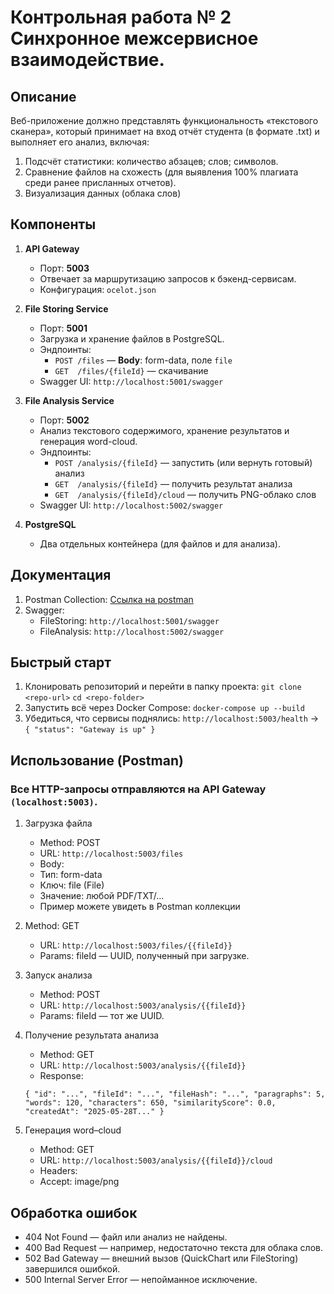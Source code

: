 # Контрольная работа № 2 Синхронное межсервисное взаимодействие.

## Описание

Веб-приложение должно представлять функциональность «текстового сканера», который принимает на
вход отчёт студента (в формате .txt) и выполняет его анализ, включая:
1. Подсчёт статистики: количество абзацев; слов; символов. 
2. Сравнение файлов на схожесть (для выявления 100% плагиата среди ранее присланных отчетов). 
3. Визуализация данных (облака слов)

## Компоненты

1. **API Gateway**
    - Порт: **5003**
    - Отвечает за маршрутизацию запросов к бэкенд-сервисам.
    - Конфигурация: `ocelot.json`

2. **File Storing Service**
    - Порт: **5001**
    - Загрузка и хранение файлов в PostgreSQL.
    - Эндпоинты:
        - `POST /files` — **Body**: form-data, поле `file`
        - `GET  /files/{fileId}` — скачивание
    - Swagger UI: `http://localhost:5001/swagger`

3. **File Analysis Service**
    - Порт: **5002**
    - Анализ текстового содержимого, хранение результатов и генерация word-cloud.
    - Эндпоинты:
        - `POST /analysis/{fileId}` — запустить (или вернуть готовый) анализ
        - `GET  /analysis/{fileId}` — получить результат анализа
        - `GET  /analysis/{fileId}/cloud` — получить PNG-облако слов
    - Swagger UI: `http://localhost:5002/swagger`

4. **PostgreSQL**
    - Два отдельных контейнера (для файлов и для анализа).

## Документация
1. Postman Collection: [Ссылка на postman](https://vladimirgrigoryev-3319846.postman.co/workspace/Vladimir-Grigoryev's-Workspace~bad03bf3-a064-4005-8fe1-b011bf26544a/collection/43837745-21957484-f070-44d8-a903-13f7d9ad1459?action=share&creator=43837745)
2. Swagger:
    * FileStoring: `http://localhost:5001/swagger`
    * FileAnalysis: `http://localhost:5002/swagger`

## Быстрый старт

1. Клонировать репозиторий и перейти в папку проекта:
    `git clone <repo-url>`
    `cd <repo-folder>`
2. Запустить всё через Docker Compose:
   `docker-compose up --build`
3. Убедиться, что сервисы поднялись:
   `http://localhost:5003/health` → `{ "status": "Gateway is up" }`

## Использование (Postman)
### Все HTTP-запросы отправляются на API Gateway `(localhost:5003)`.
1. Загрузка файла 
   * Method: POST 
   * URL: `http://localhost:5003/files` 
   * Body: 
   * Тип: form-data 
   * Ключ: file (File) 
   * Значение: любой PDF/TXT/…
   * Пример можете увидеть в Postman коллекции
2. Method: GET
   * URL: `http://localhost:5003/files/{{fileId}}`
   * Params: fileId — UUID, полученный при загрузке.
3. Запуск анализа
   * Method: POST
   * URL: `http://localhost:5003/analysis/{{fileId}}`
   * Params: fileId — тот же UUID.
4. Получение результата анализа
   * Method: GET
   * URL: `http://localhost:5003/analysis/{{fileId}}`
   * Response:

   `{
       "id": "...",
       "fileId": "...",
       "fileHash": "...",
       "paragraphs": 5,
       "words": 120,
       "characters": 650,
       "similarityScore": 0.0,
       "createdAt": "2025-05-28T..."
   }`
5. Генерация word–cloud
   * Method: GET
   * URL: `http://localhost:5003/analysis/{{fileId}}/cloud`
   * Headers:
   * Accept: image/png

## Обработка ошибок

* 404 Not Found — файл или анализ не найдены. 
* 400 Bad Request — например, недостаточно текста для облака слов. 
* 502 Bad Gateway — внешний вызов (QuickChart или FileStoring) завершился ошибкой. 
* 500 Internal Server Error — непойманное исключение.
